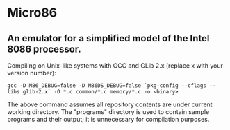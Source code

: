 # **Micro86** #

## An emulator for a simplified model of the Intel 8086 processor. ##


Compiling on Unix-like systems with GCC and GLib 2.x (replace x with
your version number):

```
gcc -D M86_DEBUG=false -D M86DS_DEBUG=false `pkg-config --cflags --libs glib-2.x` -O *.c common/*.c memory/*.c -o <binary>
```

The above command assumes all repository contents are under current working directory. The "programs" directory is used to contain sample programs and their output; it is unnecessary for compilation purposes.

